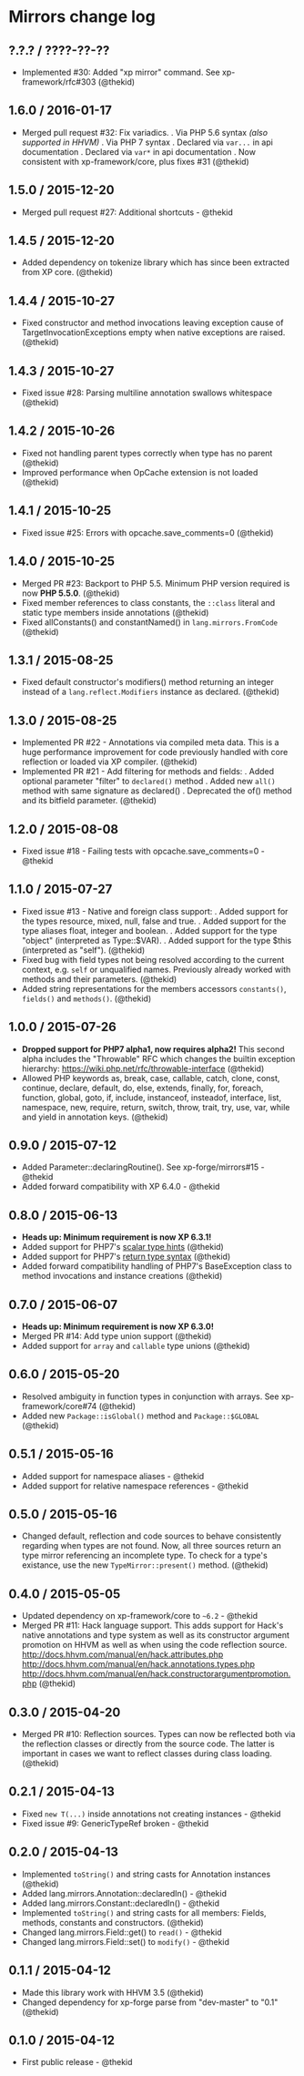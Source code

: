 Mirrors change log
==================

## ?.?.? / ????-??-??

* Implemented #30: Added "xp mirror" command. See xp-framework/rfc#303
  (@thekid)

## 1.6.0 / 2016-01-17

* Merged pull request #32: Fix variadics.
  . Via PHP 5.6 syntax *(also supported in HHVM)*
  . Via PHP 7 syntax
  . Declared via `var...` in api documentation
  . Declared via `var*` in api documentation
  . Now consistent with xp-framework/core, plus fixes #31
  (@thekid)

## 1.5.0 / 2015-12-20

* Merged pull request #27: Additional shortcuts - @thekid

## 1.4.5 / 2015-12-20

* Added dependency on tokenize library which has since been extracted
  from XP core.
  (@thekid)

## 1.4.4 / 2015-10-27

* Fixed constructor and method invocations leaving exception cause of
  TargetInvocationExceptions empty when native exceptions are raised.
  (@thekid)

## 1.4.3 / 2015-10-27

* Fixed issue #28: Parsing multiline annotation swallows whitespace
  (@thekid)

## 1.4.2 / 2015-10-26

* Fixed not handling parent types correctly when type has no parent
  (@thekid)
* Improved performance when OpCache extension is not loaded
  (@thekid)

## 1.4.1 / 2015-10-25

* Fixed issue #25: Errors with opcache.save_comments=0
  (@thekid)

## 1.4.0 / 2015-10-25

* Merged PR #23: Backport to PHP 5.5. Minimum PHP version required is
  now **PHP 5.5.0**.
  (@thekid)
* Fixed member references to class constants, the `::class` literal and
  static type members inside annotations
  (@thekid)
* Fixed allConstants() and constantNamed() in `lang.mirrors.FromCode`
  (@thekid)

## 1.3.1 / 2015-08-25

* Fixed default constructor's modifiers() method returning an integer
  instead of a `lang.reflect.Modifiers` instance as declared.
  (@thekid)

## 1.3.0 / 2015-08-25

* Implemented PR #22 - Annotations via compiled meta data. This is a
  huge performance improvement for code previously handled with core
  reflection or loaded via XP compiler.
  (@thekid)
* Implemented PR #21 - Add filtering for methods and fields:
  . Added optional parameter "filter" to `declared()` method
  . Added new `all()` method with same signature as declared()
  . Deprecated the of() method and its bitfield parameter.
  (@thekid)

## 1.2.0 / 2015-08-08

* Fixed issue #18 - Failing tests with opcache.save_comments=0 - @thekid

## 1.1.0 / 2015-07-27

* Fixed issue #13 - Native and foreign class support:
  . Added support for the types resource, mixed, null, false and true.
  . Added support for the type aliases float, integer and boolean.
  . Added support for the type "object" (interpreted as Type::$VAR).
  . Added support for the type $this (interpreted as "self").
  (@thekid)
* Fixed bug with field types not being resolved according to the current
  context, e.g. `self` or unqualified names. Previously already worked
  with methods and their parameters.
  (@thekid)
* Added string representations for the members accessors `constants()`,
  `fields()` and `methods()`.
  (@thekid)

## 1.0.0 / 2015-07-26

* **Dropped support for PHP7 alpha1, now requires alpha2!** This second
  alpha includes the "Throwable" RFC which changes the builtin exception
  hierarchy: https://wiki.php.net/rfc/throwable-interface
  (@thekid)
* Allowed PHP keywords as, break, case, callable, catch, clone, const,
  continue, declare, default, do, else, extends, finally, for, foreach,
  function, global, goto, if, include, instanceof, insteadof, interface,
  list, namespace, new, require, return, switch, throw, trait, try, use,
  var, while and yield in annotation keys.
  (@thekid)

## 0.9.0 / 2015-07-12

* Added Parameter::declaringRoutine(). See xp-forge/mirrors#15 - @thekid
* Added forward compatibility with XP 6.4.0 - @thekid

## 0.8.0 / 2015-06-13

* **Heads up: Minimum requirement is now XP 6.3.1!**
* Added support for PHP7's [scalar type hints](https://wiki.php.net/rfc/scalar_type_hints_v5)
  (@thekid)
* Added support for PHP7's [return type syntax](https://wiki.php.net/rfc/return_types)
  (@thekid)
* Added forward compatibility handling of PHP7's BaseException class
  to method invocations and instance creations
  (@thekid)

## 0.7.0 / 2015-06-07

* **Heads up: Minimum requirement is now XP 6.3.0!**
* Merged PR #14: Add type union support
  (@thekid)
* Added support for `array` and `callable` type unions
  (@thekid)

## 0.6.0 / 2015-05-20

* Resolved ambiguity in function types in conjunction with arrays.
  See xp-framework/core#74
  (@thekid)
* Added new `Package::isGlobal()` method and `Package::$GLOBAL`
  (@thekid)

## 0.5.1 / 2015-05-16

* Added support for namespace aliases - @thekid
* Added support for relative namespace references - @thekid

## 0.5.0 / 2015-05-16

* Changed default, reflection and code sources to behave consistently
  regarding when types are not found. Now, all three sources return
  an type mirror referencing an incomplete type. To check for a type's
  existance, use the new `TypeMirror::present()` method.
  (@thekid)

## 0.4.0 / 2015-05-05

* Updated dependency on xp-framework/core to `~6.2` - @thekid
* Merged PR #11: Hack language support. This adds support for Hack's
  native annotations and type system as well as its constructor argument
  promotion on HHVM as well as when using the code reflection source.
  http://docs.hhvm.com/manual/en/hack.attributes.php
  http://docs.hhvm.com/manual/en/hack.annotations.types.php
  http://docs.hhvm.com/manual/en/hack.constructorargumentpromotion.php
  (@thekid)

## 0.3.0 / 2015-04-20

* Merged PR #10: Reflection sources. Types can now be reflected both via
  the reflection classes or directly from the source code. The latter is
  important in cases we want to reflect classes during class loading.
  (@thekid)

## 0.2.1 / 2015-04-13

* Fixed `new T(...)` inside annotations not creating instances - @thekid
* Fixed issue #9: GenericTypeRef broken - @thekid

## 0.2.0 / 2015-04-13

* Implemented `toString()` and string casts for Annotation instances
  (@thekid)
* Added lang.mirrors.Annotation::declaredIn() - @thekid
* Added lang.mirrors.Constant::declaredIn() - @thekid
* Implemented `toString()` and string casts for all members: Fields,
  methods, constants and constructors.
  (@thekid)
* Changed lang.mirrors.Field::get() to `read()` - @thekid
* Changed lang.mirrors.Field::set() to `modify()` - @thekid

## 0.1.1 / 2015-04-12

* Made this library work with HHVM 3.5
  (@thekid)
* Changed dependency for xp-forge parse from "dev-master" to "0.1"
  (@thekid)

## 0.1.0 / 2015-04-12

* First public release - @thekid
